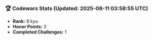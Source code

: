 ### 🏆 Codewars Stats (Updated: 2025-08-11 03:58:55 UTC)

- **Rank:** 8 kyu
- **Honor Points:** 3
- **Completed Challenges:** 1
